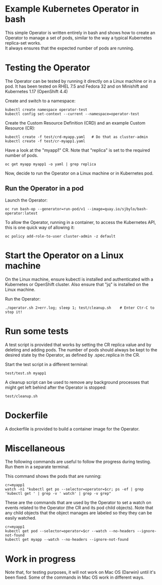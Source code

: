 # Example Kubernetes Operator in bash

This simple Operator is written entirely in bash and shows how to create an Operator to manage a set of pods, similar to the way a typical Kubernetes replica-set works.  
It always ensures that the expected number of pods are running.

# Testing the Operator

The Operator can be tested by running it directly on a Linux machine or in a pod.  It has been tested on RHEL 7.5 and Fedora 32 and on Minishift and Kubernetes 1.17 (OpenShift 4.4)

Create and switch to a namespace:

```
kubectl create namespace operator-test
kubectl config set-context --current --namespace=operator-test
```

Create the Custom Resource Definition (CRD) and an example Custom Resource (CR):

```
kubectl create -f test/crd-myapp.yaml   # Do that as cluster-admin
kubectl create -f test/cr-myapp1.yaml
```

Have a look at the "myapp1" CR.  Note that "replica" is set to the required number of pods.

```
oc get myapp myapp1 -o yaml | grep replica
```

Now, decide to run the Operator on a Linux machine or in Kubernetes pod.

## Run the Operator in a pod

Launch the Operator:

```
oc run bash-op --generator=run-pod/v1 --image=quay.io/sjbylo/bash-operator:latest
```

To allow the Operator, running in a container, to access the Kubernetes API, this is one quick way of allowing it:

```
oc policy add-role-to-user cluster-admin -z default
```

# Start the Operator on a Linux machine

On the Linux machine, ensure kubectl is installed and authenticated with a Kubernetes or OpenShift cluster.  Also ensure that "jq" is installed on the Linux machine. 

Run the Operator:

```
./operator.sh 2>err.log; sleep 1; test/cleanup.sh    # Enter Ctr-C to stop it!
```

# Run some tests

A test script is provided that works by setting the CR replica value and by deleting and adding pods.  The number of pods should always be kept to the desired state by the Operator, as defined by .spec.replica in the CR.

Start the test script in a different terminal:

```
test/test.sh myapp1
```

A cleanup script can be used to remove any background processes that might get left behind after the Operator is stopped:

```
test/cleanup.sh
```

# Dockerfile

A dockerfile is provided to build a container image for the Operator. 


# Miscellaneous

The following commands are useful to follow the progress during testing.  Run them in a separate terminal. 

This command shows the pods that are running:

```
cr=myapp1
watch -n1 "kubectl get po --selector=operator=$cr; ps -ef | grep 'kubectl get ' | grep -v ' watch' | grep -v grep"
```

These are the commands that are used by the Operator to set a watch on events related to the Operator (the CR and its pod child objects). Note 
that any child objects that the object manages are labeled so they they can be easily watched.

```
cr=myapp1
kubectl get pod --selector=operator=$cr --watch --no-headers --ignore-not-found
kubectl get myapp --watch --no-headers --ignore-not-found
```

# Work in progress

Note that, for testing purposes, it will not work on Mac OS (Darwin) until it's been fixed. Some of the commands in Mac OS work in different ways. 


